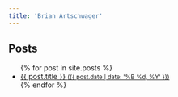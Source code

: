```yaml
---
title: 'Brian Artschwager'
---
```


<h2>Posts</h2>
<ul>
  {% for post in site.posts %}
    <li>
      <a href="{{ post.url }}">{{ post.title }} <small>({{ post.date | date: '%B %d, %Y' }})</small></a>
    </li>
  {% endfor %}
</ul>